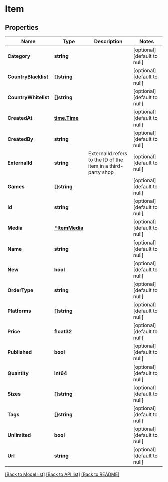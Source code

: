 # Item

## Properties
Name | Type | Description | Notes
------------ | ------------- | ------------- | -------------
**Category** | **string** |  | [optional] [default to null]
**CountryBlacklist** | **[]string** |  | [optional] [default to null]
**CountryWhitelist** | **[]string** |  | [optional] [default to null]
**CreatedAt** | [**time.Time**](time.Time.md) |  | [optional] [default to null]
**CreatedBy** | **string** |  | [optional] [default to null]
**ExternalId** | **string** | ExternalId refers to the ID of the item in a third-party shop | [optional] [default to null]
**Games** | **[]string** |  | [optional] [default to null]
**Id** | **string** |  | [optional] [default to null]
**Media** | [***ItemMedia**](ItemMedia.md) |  | [optional] [default to null]
**Name** | **string** |  | [optional] [default to null]
**New** | **bool** |  | [optional] [default to null]
**OrderType** | **string** |  | [optional] [default to null]
**Platforms** | **[]string** |  | [optional] [default to null]
**Price** | **float32** |  | [optional] [default to null]
**Published** | **bool** |  | [optional] [default to null]
**Quantity** | **int64** |  | [optional] [default to null]
**Sizes** | **[]string** |  | [optional] [default to null]
**Tags** | **[]string** |  | [optional] [default to null]
**Unlimited** | **bool** |  | [optional] [default to null]
**Url** | **string** |  | [optional] [default to null]

[[Back to Model list]](../README.md#documentation-for-models) [[Back to API list]](../README.md#documentation-for-api-endpoints) [[Back to README]](../README.md)


